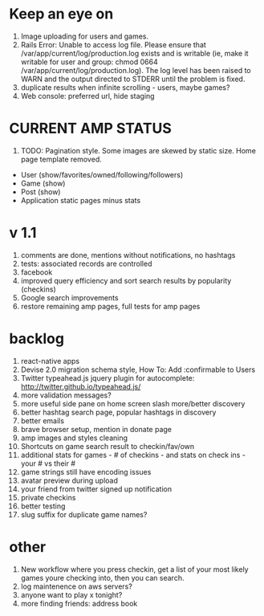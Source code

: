 # Keep an eye on

1. Image uploading for users and games.
1. Rails Error: Unable to access log file. Please ensure that /var/app/current/log/production.log exists and is writable (ie, make it writable for user and group: chmod 0664 /var/app/current/log/production.log). The log level has been raised to WARN and the output directed to STDERR until the problem is fixed.
1. duplicate results when infinite scrolling - users, maybe games?
1. Web console: preferred url, hide staging

# CURRENT AMP STATUS
1. TODO: Pagination style. Some images are skewed by static size. Home page template removed.
- User (show/favorites/owned/following/followers)
- Game (show)
- Post (show)
- Application static pages minus stats

# v 1.1

1. comments are done, mentions without notifications, no hashtags
1. tests: associated records are controlled
1. facebook
1. improved query efficiency and sort search results by popularity (checkins)
1. Google search improvements 
1. restore remaining amp pages, full tests for amp pages

# backlog
1. react-native apps
1. Devise 2.0 migration schema style, How To: Add :confirmable to Users
1. Twitter typeahead.js jquery plugin for autocomplete: http://twitter.github.io/typeahead.js/
1. more validation messages?
1. more useful side pane on home screen slash more/better discovery
1. better hashtag search page, popular hashtags in discovery
1. better emails
1. brave browser setup, mention in donate page
1. amp images and styles cleaning
1. Shortcuts on game search result to checkin/fav/own
1. additional stats for games - # of checkins - and stats on check ins - your # vs their #
1. game strings still have encoding issues
1. avatar preview during upload
1. your friend from twitter signed up notification
1. private checkins
1. better testing
1. slug suffix for duplicate game names?

# other
1. New workflow where you press checkin, get a list of your most likely games youre checking into, then you can search.
1. log maintenence on aws servers?
1. anyone want to play x tonight?
1. more finding friends: address book